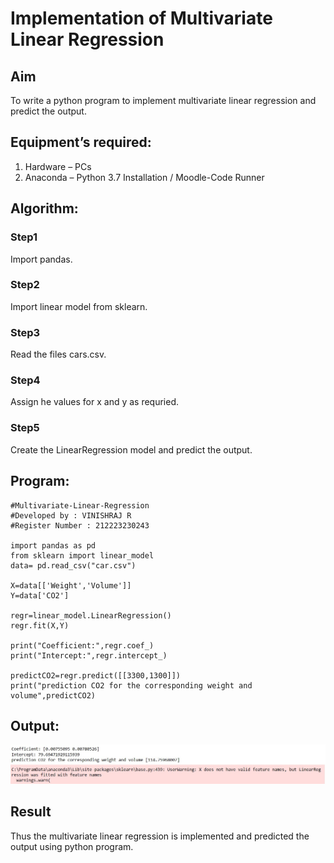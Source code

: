 # Implementation of Multivariate Linear Regression
## Aim
To write a python program to implement multivariate linear regression and predict the output.
## Equipment’s required:
1.	Hardware – PCs
2.	Anaconda – Python 3.7 Installation / Moodle-Code Runner
## Algorithm:
### Step1
 Import pandas.
### Step2
 Import linear model from sklearn.
### Step3
Read the files cars.csv.
### Step4
Assign he values for x and y as requried.
### Step5
Create the LinearRegression model and predict the output.
## Program:
```
#Multivariate-Linear-Regression
#Developed by : VINISHRAJ R
#Register Number : 212223230243

import pandas as pd
from sklearn import linear_model
data= pd.read_csv("car.csv")

X=data[['Weight','Volume']]
Y=data['CO2']

regr=linear_model.LinearRegression()
regr.fit(X,Y)

print("Coefficient:",regr.coef_)
print("Intercept:",regr.intercept_)

predictCO2=regr.predict([[3300,1300]])
print("prediction CO2 for the corresponding weight and volume",predictCO2)
```
## Output:
![alt text](image.png)
## Result
Thus the multivariate linear regression is implemented and predicted the output using python program.